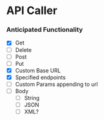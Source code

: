 # API Caller

### Anticipated Functionality

- [x] Get
- [ ] Delete
- [ ] Post
- [ ] Put
- [x] Custom Base URL
- [x] Specified endpoints
- [ ] Custom Params appending to url
- [ ] Body
  - [ ] String
  - [ ] JSON
  - [ ] XML?
